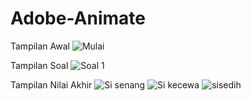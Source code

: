 # Adobe-Animate

Tampilan Awal
![Mulai](https://user-images.githubusercontent.com/101685323/194988417-353309f5-2c7a-4561-a5f6-a8c93061b028.png)

Tampilan Soal
![Soal 1](https://user-images.githubusercontent.com/101685323/194988485-0f2462f9-c3c0-4763-99e1-b43211bc2ad6.png)

Tampilan Nilai Akhir
![Si senang](https://user-images.githubusercontent.com/101685323/194988563-aa7cb522-085d-4841-afaa-aa23316da88a.png)
![Si kecewa](https://user-images.githubusercontent.com/101685323/194988605-9da76584-030b-4fd1-80c3-38d3e5e9701d.png)
![sisedih](https://user-images.githubusercontent.com/101685323/194988622-4beabc6a-4eb1-45f0-b035-e2c4ded69987.png)
